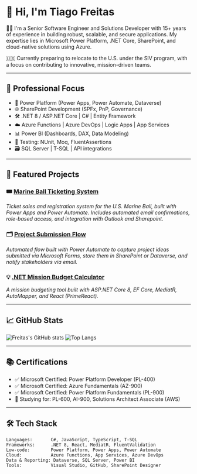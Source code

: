 # 👋 Hi, I'm Tiago Freitas

👨‍💻 I'm a Senior Software Engineer and Solutions Developer with 15+ years of experience in building robust, scalable, and secure applications. My expertise lies in Microsoft Power Platform, .NET Core, SharePoint, and cloud-native solutions using Azure.

🇺🇸 Currently preparing to relocate to the U.S. under the SIV program, with a focus on contributing to innovative, mission-driven teams.

---

## 💼 Professional Focus

- 🧩 Power Platform (Power Apps, Power Automate, Dataverse)
- 🌐 SharePoint Development (SPFx, PnP, Governance)
- 🛠️ .NET 8 / ASP.NET Core | C# | Entity Framework
- ☁️ Azure Functions | Azure DevOps | Logic Apps | App Services
- 📊 Power BI (Dashboards, DAX, Data Modeling)
- 🧪 Testing: NUnit, Moq, FluentAssertions
- 🗃️ SQL Server | T-SQL | API integrations

---

## 🚀 Featured Projects

### 🎟️ [Marine Ball Ticketing System](https://github.com/freitasts365/marineball-ticketing)
*Ticket sales and registration system for the U.S. Marine Ball, built with Power Apps and Power Automate. Includes automated email confirmations, role-based access, and integration with Outlook and Sharepoint.*

### 🗂️ [Project Submission Flow](https://github.com/freitasts365/project-submission-flow)  
*Automated flow built with Power Automate to capture project ideas submitted via Microsoft Forms, store them in SharePoint or Dataverse, and notify stakeholders via email.*

### 💡 [.NET Mission Budget Calculator](https://github.com/freitasts365/mission-budget-net8)
*A mission budgeting tool built with ASP.NET Core 8, EF Core, MediatR, AutoMapper, and React (PrimeReact).*

---


## 📈 GitHub Stats

![Freitas's GitHub stats](https://github-readme-stats.vercel.app/api?username=freitasts365&show_icons=true&theme=default)
![Top Langs](https://github-readme-stats.vercel.app/api/top-langs/?username=freitasts365&layout=compact)

---

## 📚 Certifications

- ✅ Microsoft Certified: Power Platform Developer (PL-400)
- ✅ Microsoft Certified: Azure Fundamentals (AZ-900)
- ✅ Microsoft Certified: Power Platform Fundamentals (PL-900)
- 🧪 Studying for: PL-600, AI-900, Solutions Architect Associate (AWS)

---

## 🛠️ Tech Stack

```text
Languages:       C#, JavaScript, TypeScript, T-SQL  
Frameworks:      .NET 8, React, MediatR, FluentValidation  
Low-code:        Power Platform, Power Apps, Power Automate  
Cloud:           Azure Functions, App Services, Azure DevOps  
Data & Reporting: Dataverse, SQL Server, Power BI  
Tools:           Visual Studio, GitHub, SharePoint Designer  
